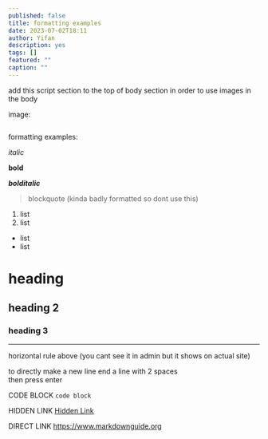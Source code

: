 ```yaml
---
published: false
title: formatting examples
date: 2023-07-02T18:11
author: Yifan
description: yes
tags: []
featured: ""
caption: ""
---
```


<script>
import Image from '$lib/components/Image.svelte'
</script>

add this script section to the top of body section in order to use images in the body

image:

<Image path="/images/uploads/stories-from-ww2.png" caption="this is a caption"/>

formatting examples:

*italic*

**bold**

***bolditalic***

> blockquote (kinda badly formatted so dont use this)

1. list
2. list

- list
- list

# heading

## heading 2

### heading 3

---
horizontal rule above (you cant see it in admin but it shows on actual site)

to directly make a new line end a line with 2 spaces  
then press enter

CODE BLOCK `code block`

HIDDEN LINK [Hidden Link](https://duckduckgo.com)

DIRECT LINK
<https://www.markdownguide.org>
